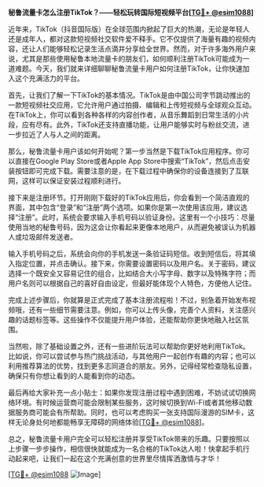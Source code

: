 **秘鲁流量卡怎么注册TikTok？——轻松玩转国际短视频平台[[TG💪+ @esim1088](https://t.me/s/esim1088)]**

近年来，TikTok（抖音国际版）在全球范围内掀起了巨大的热潮，无论是年轻人还是成年人，都对这款短视频社交软件爱不释手。它不仅提供了海量有趣的视频内容，还让人们能够轻松记录生活点滴并分享给全世界。然而，对于许多海外用户来说，尤其是那些使用秘鲁本地流量卡的朋友们，如何顺利注册TikTok可能成为一道难题。今天，我们就来详细聊聊秘鲁流量卡用户如何注册TikTok，让你快速加入这个充满活力的平台。

首先，让我们了解一下TikTok的基本情况。TikTok是由中国公司字节跳动推出的一款短视频社交应用，它允许用户通过拍摄、编辑和上传短视频与全球观众互动。在TikTok上，你可以看到各种各样的内容创作者，从音乐舞蹈到日常生活的小片段，应有尽有。此外，TikTok还支持直播功能，让用户能够实时与粉丝交流，进一步拉近了人与人之间的距离。

那么，秘鲁流量卡用户该如何开始呢？第一步当然是下载TikTok应用程序。你可以直接在Google Play Store或者Apple App Store中搜索“TikTok”，然后点击安装按钮即可完成下载。需要注意的是，在下载过程中确保你的设备连接到了互联网，这样可以保证安装过程顺利进行。

接下来是注册环节。打开刚刚下载好的TikTok应用后，你会看到一个简洁直观的界面，其中包含“登录”和“注册”两个选项。如果你是第一次使用该应用，建议选择“注册”。此时，系统会要求输入手机号码以验证身份。这里有一个小技巧：尽量使用当地的秘鲁号码，因为这会让你看起来更像本地用户，从而避免被误认为机器人或垃圾邮件发送者。

输入手机号码之后，系统会向你的手机发送一条验证码短信。收到短信后，将其填入指定位置，并点击确认。接下来，你需要设置密码以及用户名。关于密码，建议选择一个既安全又容易记住的组合，比如结合大小写字母、数字以及特殊字符；而用户名则可以根据自己的喜好自由设定，但最好能体现个人特色，方便他人记住。

完成上述步骤后，你就算是正式完成了基本注册流程啦！不过，别急着开始发布视频哦，还有一些细节需要注意。例如，你可以上传头像，完善个人资料，关注感兴趣的话题标签等。这些操作不仅能提升用户体验，还能帮助你更快地融入社区氛围。

当然啦，除了基础设置之外，还有一些进阶玩法可以帮助你更好地利用TikTok。比如说，你可以尝试参与热门挑战活动，与其他用户一起创作有趣的内容；也可以利用推荐算法的优势，找到更多志同道合的朋友。另外，记得经常检查隐私设置，确保只有你想让看到的人能看到你的动态。

最后再给大家补充一点小贴士：如果你发现注册过程中遇到困难，不妨试试切换网络环境。有时候运营商可能会限制某些服务，这时候切换到Wi-Fi或者其他移动数据服务商可能会有所帮助。同时，也可以考虑购买一张支持国际漫游的SIM卡，这样无论身处何地都能畅享无障碍的网络体验[[TG💪+ @esim1088](https://t.me/s/esim1088)]。

总之，秘鲁流量卡用户完全可以轻松注册并享受TikTok带来的乐趣。只要按照以上步骤一步步操作，相信很快就能成为一名合格的TikTok达人啦！快拿起手机行动起来吧，让我们一起在这个充满创意的世界里尽情挥洒激情与才华！

[[TG💪+ @esim1088](https://t.me/s/esim1088) ![Image](https://i.postimg.cc/4NQfJmqS/Snipaste-2025-05-13-00-14-12.png)]
